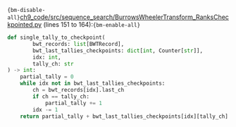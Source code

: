 `{bm-disable-all}`[ch9_code/src/sequence_search/BurrowsWheelerTransform_RanksCheckpointed.py](ch9_code/src/sequence_search/BurrowsWheelerTransform_RanksCheckpointed.py) (lines 151 to 164):`{bm-enable-all}`

```python
def single_tally_to_checkpoint(
        bwt_records: list[BWTRecord],
        bwt_last_tallies_checkpoints: dict[int, Counter[str]],
        idx: int,
        tally_ch: str
) -> int:
    partial_tally = 0
    while idx not in bwt_last_tallies_checkpoints:
        ch = bwt_records[idx].last_ch
        if ch == tally_ch:
            partial_tally += 1
        idx -= 1
    return partial_tally + bwt_last_tallies_checkpoints[idx][tally_ch]
```
